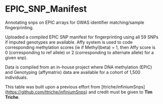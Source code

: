 # EPIC_SNP_Manifest
Annotating snps on EPIC arrays for GWAS identifier matching/sample fingerprinting.

Uploaded a compiled EPIC SNP manifest for fingerprinting using all 59 SNPs if imputed genotypes are available.
Affy system is used to code corresponding methylation scores (ie if Methyl(beta) = 1, then Affy score is 0 (corresponding to ref allele) or 2 (corresponding to alternate allele) for a given snp). 

Data is compiled from an in-house project where DNA methylation (EPIC) and Genotyping (affymatrix) data are available for a cohort of 1,500 individuals. 

This table was built upon a previous effort from [ttriche/infiniumSnps] (https://github.com/ttriche/infiniumSnps) and credit must be given to **Tim Triche**.
